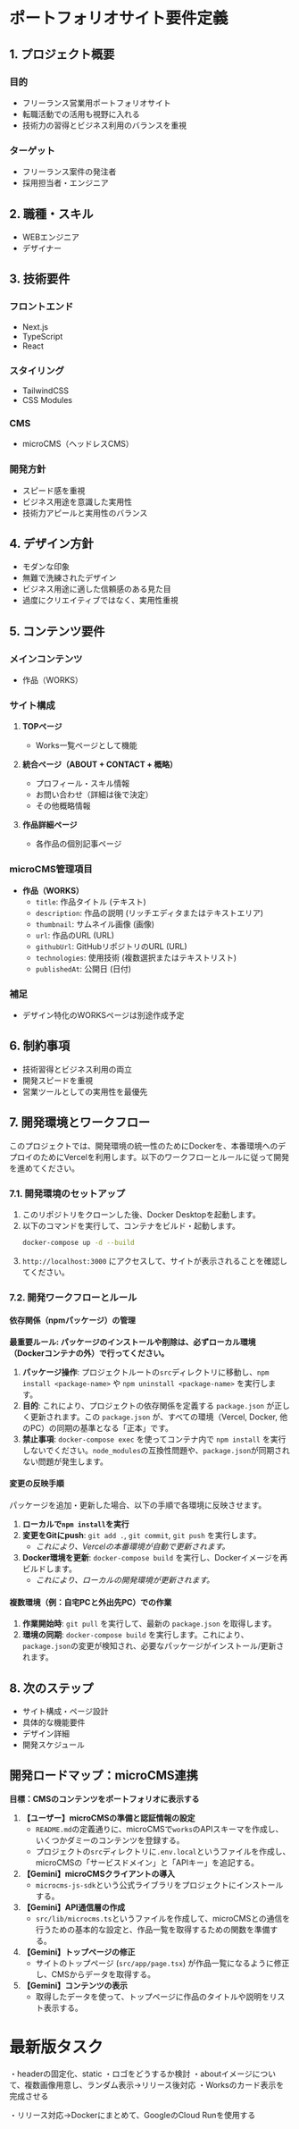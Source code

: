 # ポートフォリオサイト要件定義

## 1. プロジェクト概要

### 目的
- フリーランス営業用ポートフォリオサイト
- 転職活動での活用も視野に入れる
- 技術力の習得とビジネス利用のバランスを重視

### ターゲット
- フリーランス案件の発注者
- 採用担当者・エンジニア

## 2. 職種・スキル
- WEBエンジニア
- デザイナー

## 3. 技術要件

### フロントエンド
- Next.js
- TypeScript
- React

### スタイリング
- TailwindCSS
- CSS Modules

### CMS
- microCMS（ヘッドレスCMS）

### 開発方針
- スピード感を重視
- ビジネス用途を意識した実用性
- 技術力アピールと実用性のバランス

## 4. デザイン方針
- モダンな印象
- 無難で洗練されたデザイン
- ビジネス用途に適した信頼感のある見た目
- 過度にクリエイティブではなく、実用性重視

## 5. コンテンツ要件

### メインコンテンツ
- 作品（WORKS）

### サイト構成
1. **TOPページ**
   - Works一覧ページとして機能
   
2. **統合ページ（ABOUT + CONTACT + 概略）**
   - プロフィール・スキル情報
   - お問い合わせ（詳細は後で決定）
   - その他概略情報
   
3. **作品詳細ページ**
   - 各作品の個別記事ページ

### microCMS管理項目
- **作品（WORKS）**
  - `title`: 作品タイトル (テキスト)
  - `description`: 作品の説明 (リッチエディタまたはテキストエリア)
  - `thumbnail`: サムネイル画像 (画像)
  - `url`: 作品のURL (URL)
  - `githubUrl`: GitHubリポジトリのURL (URL)
  - `technologies`: 使用技術 (複数選択またはテキストリスト)
  - `publishedAt`: 公開日 (日付)

### 補足
- デザイン特化のWORKSページは別途作成予定

## 6. 制約事項
- 技術習得とビジネス利用の両立
- 開発スピードを重視
- 営業ツールとしての実用性を最優先

## 7. 開発環境とワークフロー

このプロジェクトでは、開発環境の統一性のためにDockerを、本番環境へのデプロイのためにVercelを利用します。以下のワークフローとルールに従って開発を進めてください。

### 7.1. 開発環境のセットアップ

1.  このリポジトリをクローンした後、Docker Desktopを起動します。
2.  以下のコマンドを実行して、コンテナをビルド・起動します。
    ```bash
    docker-compose up -d --build
    ```
3.  `http://localhost:3000` にアクセスして、サイトが表示されることを確認してください。

### 7.2. 開発ワークフローとルール

#### 依存関係（npmパッケージ）の管理

**最重要ルール: パッケージのインストールや削除は、必ずローカル環境（Dockerコンテナの外）で行ってください。**

1.  **パッケージ操作**: プロジェクトルートの`src`ディレクトリに移動し、`npm install <package-name>` や `npm uninstall <package-name>` を実行します。
2.  **目的**: これにより、プロジェクトの依存関係を定義する `package.json` が正しく更新されます。この `package.json` が、すべての環境（Vercel, Docker, 他のPC）の同期の基準となる「正本」です。
3.  **禁止事項**: `docker-compose exec` を使ってコンテナ内で `npm install` を実行しないでください。`node_modules`の互換性問題や、`package.json`が同期されない問題が発生します。

#### 変更の反映手順

パッケージを追加・更新した場合、以下の手順で各環境に反映させます。

1.  **ローカルで`npm install`を実行**
2.  **変更をGitにpush**: `git add .`, `git commit`, `git push` を実行します。
    *   *これにより、Vercelの本番環境が自動で更新されます。*
3.  **Docker環境を更新**: `docker-compose build` を実行し、Dockerイメージを再ビルドします。
    *   *これにより、ローカルの開発環境が更新されます。*

#### 複数環境（例：自宅PCと外出先PC）での作業

1.  **作業開始時**: `git pull` を実行して、最新の `package.json` を取得します。
2.  **環境の同期**: `docker-compose build` を実行します。これにより、`package.json`の変更が検知され、必要なパッケージがインストール/更新されます。

## 8. 次のステップ
- サイト構成・ページ設計
- 具体的な機能要件
- デザイン詳細
- 開発スケジュール


## 開発ロードマップ：microCMS連携

**目標：CMSのコンテンツをポートフォリオに表示する**

1.  **【ユーザー】microCMSの準備と認証情報の設定**
    *   `README.md`の定義通りに、microCMSで`works`のAPIスキーマを作成し、いくつかダミーのコンテンツを登録する。
    *   プロジェクトの`src`ディレクトリに`.env.local`というファイルを作成し、microCMSの「サービスドメイン」と「APIキー」を追記する。
2.  **【Gemini】microCMSクライアントの導入**
    *   `microcms-js-sdk`という公式ライブラリをプロジェクトにインストールする。
3.  **【Gemini】API通信層の作成**
    *   `src/lib/microcms.ts`というファイルを作成して、microCMSとの通信を行うための基本的な設定と、作品一覧を取得するための関数を準備する。
4.  **【Gemini】トップページの修正**
    *   サイトのトップページ (`src/app/page.tsx`) が作品一覧になるように修正し、CMSからデータを取得する。
5.  **【Gemini】コンテンツの表示**
    *   取得したデータを使って、トップページに作品のタイトルや説明をリスト表示する。


# 最新版タスク

・headerの固定化、static
・ロゴをどうするか検討
・aboutイメージについて、複数画像用意し、ランダム表示→リリース後対応
・Worksのカード表示を完成させる


・リリース対応→Dockerにまとめて、GoogleのCloud Runを使用する